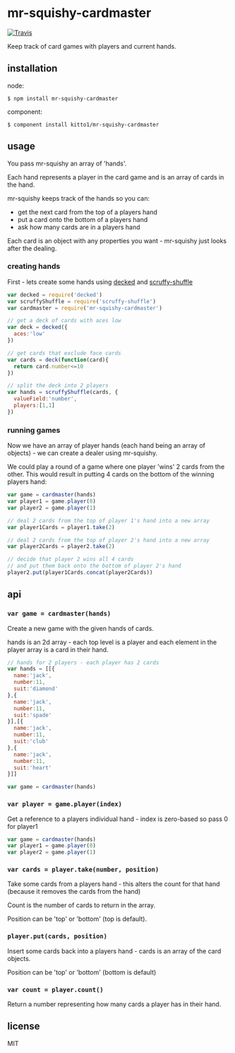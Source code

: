 mr-squishy-cardmaster
=====================

[![Travis](http://img.shields.io/travis/kitto1/mr-squishy-cardmaster.svg?style=flat)](https://travis-ci.org/kitto1/mr-squishy-cardmaster)

Keep track of card games with players and current hands.

## installation

node:

```
$ npm install mr-squishy-cardmaster
```

component:

```
$ component install kitto1/mr-squishy-cardmaster
```

## usage

You pass mr-squishy an array of 'hands'.

Each hand represents a player in the card game and is an array of cards in the hand.

mr-squishy keeps track of the hands so you can:

 * get the next card from the top of a players hand
 * put a card onto the bottom of a players hand
 * ask how many cards are in a players hand

Each card is an object with any properties you want - mr-squishy just looks after the dealing.

### creating hands

First - lets create some hands using [decked](https://github.com/binocarlos/decked) and [scruffy-shuffle](https://github.com/kitto1/scruffy-shuffle)

```js
var decked = require('decked')
var scruffyShuffle = require('scruffy-shuffle')
var cardmaster = require('mr-squishy-cardmaster')

// get a deck of cards with aces low
var deck = decked({
  aces:'low'
})

// get cards that exclude face cards
var cards = deck(function(card){
  return card.number<=10
})

// split the deck into 2 players
var hands = scruffyShuffle(cards, {
  valueField:'number',
  players:[1,1]
})
```

### running games
Now we have an array of player hands (each hand being an array of objects) - we can create a dealer using mr-squishy.

We could play a round of a game where one player 'wins' 2 cards from the other.  This would result in putting 4 cards on the bottom of the winning players hand:

```js
var game = cardmaster(hands)
var player1 = game.player(0)
var player2 = game.player(1)

// deal 2 cards from the top of player 1's hand into a new array
var player1Cards = player1.take(2)

// deal 2 cards from the top of player 2's hand into a new array
var player2Cards = player2.take(2)

// decide that player 2 wins all 4 cards
// and put them back onto the bottom of player 2's hand
player2.put(player1Cards.concat(player2Cards))
```

## api

### `var game = cardmaster(hands)`

Create a new game with the given hands of cards.

hands is an 2d array - each top level is a player and each element in the player array is a card in their hand.

```js
// hands for 2 players - each player has 2 cards
var hands = [[{
  name:'jack',
  number:11,
  suit:'diamond'
},{
  name:'jack',
  number:11,
  suit:'spade'
}],[{
  name:'jack',
  number:11,
  suit:'club'
},{
  name:'jack',
  number:11,
  suit:'heart'
}]]

var game = cardmaster(hands)
```

### `var player = game.player(index)`

Get a reference to a players individual hand - index is zero-based so pass 0 for player1

```js
var game = cardmaster(hands)
var player1 = game.player(0)
var player2 = game.player(1)
```

### `var cards = player.take(number, position)`

Take some cards from a players hand - this alters the count for that hand (because it removes the cards from the hand)

Count is the number of cards to return in the array.

Position can be 'top' or 'bottom' (top is default).

### `player.put(cards, position)`

Insert some cards back into a players hand - cards is an array of the card objects.

Position can be 'top' or 'bottom' (bottom is default)


### `var count = player.count()`

Return a number representing how many cards a player has in their hand.

## license

MIT